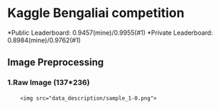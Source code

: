 # Kaggle Bengaliai competition

*Public Leaderboard: 0.9457(mine)/0.9955(#1)
*Private Leaderboard: 0.8984(mine)/0.9762(#1)

## Image Preprocessing
### 1.Raw Image (137*236)
        <img src="data_description/sample_1-0.png">